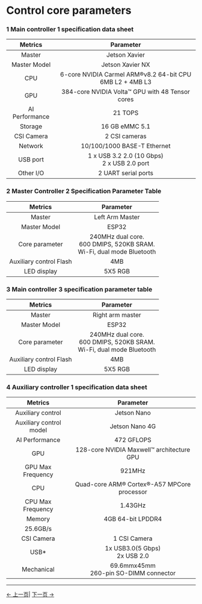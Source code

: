 # Control core parameters

<!-- <img src="../../resources/8-FilesDownload/2-serialproduct/image.png " width="800" height="auto" /> -->

### 1 Main controller 1 specification data sheet

| Metrics | Parameter |
| :---------------: | :----------------: |
| Master | Jetson Xavier       |
| Master Model | Jetson Xavier NX           |
| CPU             | 6-core NVIDIA Carmel ARM®v8.2 64-bit CPU <br> 6MB L2 + 4MB L3 |
| GPU           | 384-core NVIDIA Volta™ GPU with 48 Tensor cores|
| AI Performance | 21 TOPS        |
| Storage | 16 GB eMMC 5.1         |
| CSI Camera | 2 CSI cameras |
| Network | 10/100/1000 BASE-T Ethernet|
| USB port | 1 x USB 3.2 2.0 (10 Gbps) <br> 2 x USB 2.0 port|
| Other I/O | 2 UART serial ports|

### 2 Master Controller 2 Specification Parameter Table

| Metrics | Parameter |
| :---------------: | :----------------: |
| Master | Left Arm Master |
| Master Model | ESP32           |
| Core parameter | 240MHz dual core. <br> 600 DMIPS, 520KB SRAM. <br> Wi-Fi, dual mode Bluetooth |
| Auxiliary control Flash | 4MB                |
| LED display | 5X5 RGB |

### 3 Main controller 3 specification parameter table

| Metrics | Parameter |
| :---------------: | :----------------: |
| Master | Right arm master |
| Master Model | ESP32           |
| Core parameter | 240MHz dual core. <br> 600 DMIPS, 520KB SRAM. <br> Wi-Fi, dual mode Bluetooth |
| Auxiliary control Flash | 4MB                |
| LED display | 5X5 RGB |

### 4 Auxiliary controller 1 specification data sheet

| Metrics | Parameter |
| :--------------: | :----------------: |
| Auxiliary control | Jetson Nano          |
| Auxiliary control model | Jetson Nano 4G       |
| AI Performance | 472 GFLOPS |
| GPU | 128-core NVIDIA Maxwell™ architecture GPU              |
| GPU Max Frequency | 921MHz |
| CPU | Quad-core ARM® Cortex®-A57 MPCore processor |
| CPU Max Frequency| 1.43GHz           |
| Memory | 4GB 64-bit LPDDR4
| 25.6GB/s|
| CSI Camera | 1 CSI Camera |
| USB* | 1x USB3.0(5 Gbps)<br>2x  USB 2.0   |
| Mechanical |69.6mmx45mm<br>260-pin SO-DIMM connector |





---

[← 上一页](../2-ProductFeature/2.1-MachineSpecification.md)| [下一页 →](../2-ProductFeature/2.3-MechanicalStructureParameter.md)